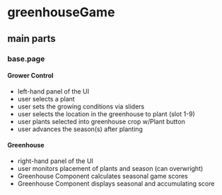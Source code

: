 # greenhouseGame
## main parts
### base.page
#### Grower Control
- left-hand panel of the UI
- user selects a plant
- user sets the growing conditions via sliders
- user selects the location in the greenhouse to plant (slot 1-9)
- user plants selected into greenhouse crop w/Plant button
- user advances the season(s) after planting 
#### Greenhouse
- right-hand panel of the UI
- user monitors placement of plants and season (can overwright)
- Greenhouse Component calculates seasonal game scores
- Greenhouse Component displays seasonal and accumulating score 